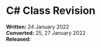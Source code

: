 # C# Class Revision

**Written:** 24 January 2022  
**Converted:** 25, 27 January 2022  
**Released:**